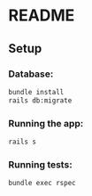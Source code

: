 # README

## Setup

### Database:

```bash
bundle install
rails db:migrate
```

### Running the app:
```bash
rails s
```

### Running tests:
```bash
bundle exec rspec
```
